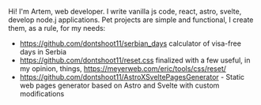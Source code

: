 Hi! I'm Artem, web developer. 
I write vanilla js code, react, astro, svelte, develop node.j applications.
Pet projects are simple and functional, I create them, as a rule, for my needs:
- https://github.com/dontshoot11/serbian_days calculator of visa-free days in Serbia
- https://github.com/dontshoot11/reset.css finalized with a few useful, in my opinion, things, https://meyerweb.com/eric/tools/css/reset/
- https://github.com/dontshoot11/AstroXSveltePagesGenerator - Static web pages generator based on Astro and Svelte with custom modifications
